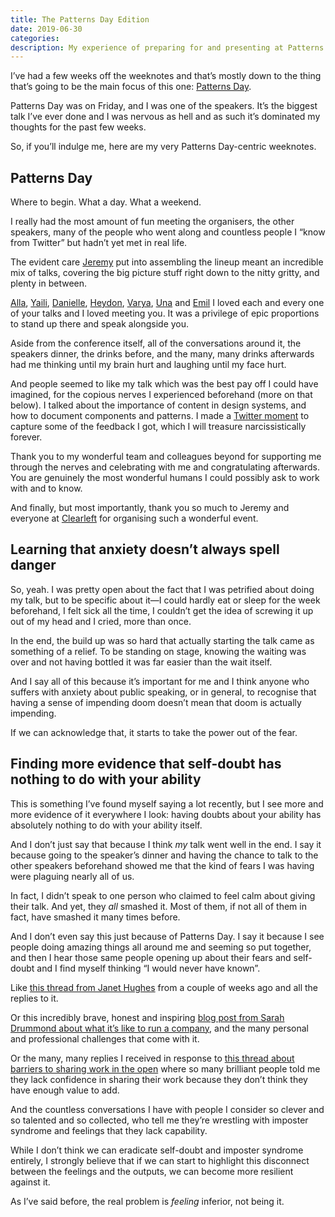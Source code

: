 ```yaml
---
title: The Patterns Day Edition
date: 2019-06-30
categories:
description: My experience of preparing for and presenting at Patterns Day 2019.
---
```


I’ve had a few weeks off the weeknotes and that’s mostly down to the thing that’s going to be the main focus of this one: [Patterns Day](https://patternsday.com/).

Patterns Day was on Friday, and I was one of the speakers. It’s the biggest talk I’ve ever done and I was nervous as hell and as such it’s dominated my thoughts for the past few weeks.

So, if you’ll indulge me, here are my very Patterns Day-centric weeknotes.

## Patterns Day

Where to begin. What a day. What a weekend. 

I really had the most amount of fun meeting the organisers, the other speakers, many of the people who went along and countless people I “know from Twitter” but hadn’t yet met in real life.

The evident care [Jeremy](https://twitter.com/adactio) put into assembling the lineup meant an incredible mix of talks, covering the big picture stuff right down to the nitty gritty, and plenty in between. 

[Alla](https://twitter.com/craftui), [Yaili](https://twitter.com/yaili), [Danielle](https://twitter.com/dhuntrods), [Heydon](https://twitter.com/heydonworks), [Varya](https://twitter.com/varya_en), [Una](https://twitter.com/Una) and [Emil](https://twitter.com/ThatEmil) I loved each and every one of your talks and I loved meeting you. It was a privilege of epic proportions to stand up there and speak alongside you. 

Aside from the conference itself, all of the conversations around it, the speakers dinner, the drinks before, and the many, many drinks afterwards had me thinking until my brain hurt and laughing until my face hurt.

And people seemed to like my talk which was the best pay off I could have imagined, for the copious nerves I experienced beforehand (more on that below). I talked about the importance of content in design systems, and how to document components and patterns. I made a [Twitter moment](https://twitter.com/i/moments/1145255339396358144?s=13) to capture some of the feedback I got, which I will treasure narcissistically forever. 

Thank you to my wonderful team and colleagues beyond for supporting me through the nerves and celebrating with me and congratulating afterwards. You are genuinely the most wonderful humans I could possibly ask to work with and to know. 

And finally, but most importantly, thank you so much to Jeremy and everyone at [Clearleft](https://twitter.com/clearleft) for organising such a wonderful event. 

## Learning that anxiety doesn’t always spell danger

So, yeah. I was pretty open about the fact that I was petrified about doing my talk, but to be specific about it&mdash;I could hardly eat or sleep for the week beforehand, I felt sick all the time, I couldn’t get the idea of screwing it up out of my head and I cried, more than once. 

In the end, the build up was so hard that actually starting the talk came as something of a relief. To be standing on stage, knowing the waiting was over and not having bottled it was far easier than the wait itself. 

And I say all of this because it’s important for me and I think anyone who suffers with anxiety about public speaking, or in general, to recognise that having a sense of impending doom doesn’t mean that doom is actually impending. 

If we can acknowledge that, it starts to take the power out of the fear. 

## Finding more evidence that self-doubt has nothing to do with your ability

This is something I’ve found myself saying a lot recently, but I see more and more evidence of it everywhere I look: having doubts about your ability has absolutely nothing to do with your ability itself.

And I don’t just say that because I think _my_ talk went well in the end. I say it because going to the speaker’s dinner and having the chance to talk to the other speakers beforehand showed me that the kind of fears I was having were plaguing nearly all of us. 

In fact, I didn’t speak to one person who claimed to feel calm about giving their talk. And yet, they _all_ smashed it. Most of them, if not all of them in fact, have smashed it many times before. 

And I don’t even say this just because of Patterns Day. I say it because I see people doing amazing things all around me and seeming so put together, and then I hear those same people opening up about their fears and self-doubt and I find myself thinking “I would never have known”.

Like [this thread from Janet Hughes](https://twitter.com/JanetHughes/status/1138849403446448128?s=20) from a couple of weeks ago and all the replies to it.

Or this incredibly brave, honest and inspiring [blog post from Sarah Drummond about what it’s like to run a company](https://medium.com/wearesnook/a-decade-of-snook-279233a718fd), and the many personal and professional challenges that come with it.  

Or the many, many replies I received in response to [this thread about barriers to sharing work in the open](https://twitter.com/Amy_Hupe/status/1126189806264946689?s=20) where so many brilliant people told me they lack confidence in sharing their work because they don’t think they have enough value to add. 

And the countless conversations I have with people I consider so clever and so talented and so collected, who tell me they’re wrestling with imposter syndrome and feelings that they lack capability.

While I don’t think we can eradicate self-doubt and imposter syndrome entirely, I strongly believe that if we can start to highlight this disconnect between the feelings and the outputs, we can become more resilient against it. 

As I’ve said before, the real problem is _feeling_ inferior, not being it. 
